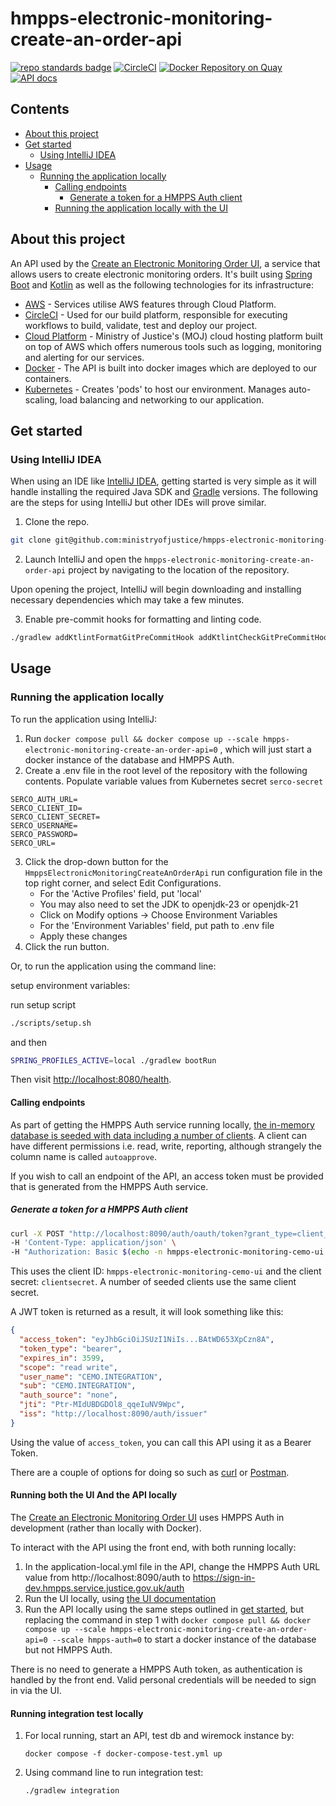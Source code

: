 # hmpps-electronic-monitoring-create-an-order-api
[![repo standards badge](https://img.shields.io/badge/endpoint.svg?&style=flat&logo=github&url=https%3A%2F%2Foperations-engineering-reports.cloud-platform.service.justice.gov.uk%2Fapi%2Fv1%2Fcompliant_public_repositories%2Fhmpps-electronic-monitoring-create-an-order-api)](https://operations-engineering-reports.cloud-platform.service.justice.gov.uk/public-report/hmpps-electronic-monitoring-create-an-order-api "Link to report")
[![CircleCI](https://circleci.com/gh/ministryofjustice/hmpps-electronic-monitoring-create-an-order-api/tree/main.svg?style=svg)](https://circleci.com/gh/ministryofjustice/hmpps-electronic-monitoring-create-an-order-api)
[![Docker Repository on Quay](https://img.shields.io/badge/quay.io-repository-2496ED.svg?logo=docker)](https://quay.io/repository/hmpps/hmpps-electronic-monitoring-create-an-order-api)
[![API docs](https://img.shields.io/badge/API_docs_-view-85EA2D.svg?logo=swagger)](https://hmpps-electronic-monitoring-create-an-order-api-dev.hmpps.service.justice.gov.uk/webjars/swagger-ui/index.html?configUrl=/v3/api-docs)

## Contents
- [About this project](#about-this-project)
- [Get started](#get-started)
    - [Using IntelliJ IDEA](#using-intellij-idea)
- [Usage](#usage)
    - [Running the application locally](#running-the-application-locally)
      - [Calling endpoints](#calling-endpoints)
        - [Generate a token for a HMPPS Auth client](#generate-a-token-for-a-hmpps-auth-client)
      - [Running the application locally with the UI](#running-both-the-ui-and-the-api-locally)


## About this project

An API used by the [Create an Electronic Monitoring Order UI](https://github.com/ministryofjustice/hmpps-electronic-monitoring-create-an-order), 
a service that allows users to create electronic monitoring orders.
It's built using [Spring Boot](https://spring.io/projects/spring-boot/) and [Kotlin](https://kotlinlang.org/)
as well as the following technologies for its infrastructure:
- [AWS](https://aws.amazon.com/) - Services utilise AWS features through Cloud Platform.
- [CircleCI](https://circleci.com/developer) - Used for our build platform, responsible for executing workflows to
  build, validate, test and deploy our project.
- [Cloud Platform](https://user-guide.cloud-platform.service.justice.gov.uk/#cloud-platform-user-guide) - Ministry of
  Justice's (MOJ) cloud hosting platform built on top of AWS which offers numerous tools such as logging, monitoring and
  alerting for our services.
- [Docker](https://www.docker.com/) - The API is built into docker images which are deployed to our containers.
- [Kubernetes](https://kubernetes.io/docs/home/) - Creates 'pods' to host our environment. Manages auto-scaling, load
  balancing and networking to our application.

## Get started

### Using IntelliJ IDEA

When using an IDE like [IntelliJ IDEA](https://www.jetbrains.com/idea/), getting started is very simple as it will
handle installing the required Java SDK and [Gradle](https://gradle.org/) versions. The following are the steps for
using IntelliJ but other IDEs will prove similar.

1. Clone the repo.

```bash
git clone git@github.com:ministryofjustice/hmpps-electronic-monitoring-create-an-order-api.git
```

2. Launch IntelliJ and open the `hmpps-electronic-monitoring-create-an-order-api` project by navigating to the location 
of the repository.

Upon opening the project, IntelliJ will begin downloading and installing necessary dependencies which may take a few
minutes.

3. Enable pre-commit hooks for formatting and linting code.

```bash
./gradlew addKtlintFormatGitPreCommitHook addKtlintCheckGitPreCommitHook
```

## Usage

### Running the application locally

To run the application using IntelliJ:

1. Run `docker compose pull && docker compose up --scale hmpps-electronic-monitoring-create-an-order-api=0`
, which will just start a docker instance of the database and HMPPS Auth.
2. Create a .env file in the root level of the repository with the following contents. Populate variable values from Kubernetes secret `serco-secret` 
```
SERCO_AUTH_URL=
SERCO_CLIENT_ID=
SERCO_CLIENT_SECRET=
SERCO_USERNAME=
SERCO_PASSWORD=
SERCO_URL=
```
3. Click the drop-down button for the `HmppsElectronicMonitoringCreateAnOrderApi` run configuration file in the top 
right corner, and select Edit Configurations. 
    - For the 'Active Profiles' field, put 'local'
    - You may also need to set the JDK to openjdk-23 or openjdk-21
    - Click on Modify options -> Choose Environment Variables
    - For the 'Environment Variables' field, put path to .env file
    - Apply these changes
4. Click the run button.

Or, to run the application using the command line:

setup environment variables:

run setup script
```bash
./scripts/setup.sh
```
and then
```bash
SPRING_PROFILES_ACTIVE=local ./gradlew bootRun
```

Then visit [http://localhost:8080/health](hhttp://localhost:8081/health).


#### Calling endpoints

As part of getting the HMPPS Auth service running locally, 
[the in-memory database is seeded with data including a number of clients](https://github.com/ministryofjustice/hmpps-auth/blob/main/src/main/resources/db/dev/data/auth/V900_0__clients.sql). 
A client can have different permissions i.e. read, write, reporting, although strangely the column name is called `​​autoapprove`.

If you wish to call an endpoint of the API, an access token must be provided that is generated from the HMPPS Auth service.

##### Generate a token for a HMPPS Auth client

```bash
curl -X POST "http://localhost:8090/auth/oauth/token?grant_type=client_credentials" \ 
-H 'Content-Type: application/json' \
-H "Authorization: Basic $(echo -n hmpps-electronic-monitoring-cemo-ui:clientsecret | base64)"
```

This uses the client ID: `hmpps-electronic-monitoring-cemo-ui` and the client secret: `clientsecret`. A number of seeded
clients use the same client secret.

A JWT token is returned as a result, it will look something like this:

```json
{
  "access_token": "eyJhbGciOiJSUzI1NiIs...BAtWD653XpCzn8A",
  "token_type": "bearer",
  "expires_in": 3599,
  "scope": "read write",
  "user_name": "CEMO.INTEGRATION",
  "sub": "CEMO.INTEGRATION",
  "auth_source": "none",
  "jti": "Ptr-MIdUBDGDOl8_qqeIuNV9Wpc",
  "iss": "http://localhost:8090/auth/issuer"
}
```

Using the value of `access_token`, you can call this API using it as a Bearer Token.

There are a couple of options for doing so such as [curl](https://curl.se/) or
[Postman](https://www.postman.com/).

#### Running both the UI And the API locally

The [Create an Electronic Monitoring Order UI](https://github.com/ministryofjustice/hmpps-electronic-monitoring-create-an-order) uses HMPPS Auth in development (rather than locally with Docker).

To interact with the API using the front end, with both running locally:
1. In the application-local.yml file in the API, change the HMPPS Auth URL value from http://localhost:8090/auth to https://sign-in-dev.hmpps.service.justice.gov.uk/auth
2. Run the UI locally, using [the UI documentation](https://github.com/ministryofjustice/hmpps-electronic-monitoring-create-an-order)
3. Run the API locally using the same steps outlined in [get started](#get-started), but replacing the command in step 1 with `docker compose pull && docker compose up --scale hmpps-electronic-monitoring-create-an-order-api=0 --scale hmpps-auth=0` to start a docker instance of the database but not HMPPS Auth.

There is no need to generate a HMPPS Auth token, as authentication is handled by the front end. Valid personal credentials will be needed to sign in via the UI.

#### Running integration test locally

1. For local running, start an API, test db and wiremock instance by:

   `docker compose -f docker-compose-test.yml up`
2.  Using command line to run integration test:

    `./gradlew integration`